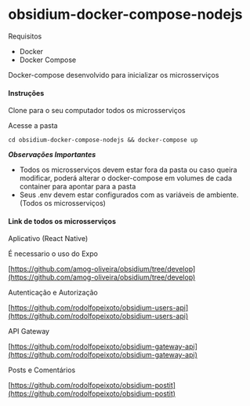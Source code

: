 # obsidium-docker-compose-nodejs

Requisitos
 * Docker
 * Docker Compose

Docker-compose desenvolvido para inicializar os microsserviços

#### Instruções

Clone para o seu computador todos os microsserviços

Acesse a pasta

```
cd obsidium-docker-compose-nodejs && docker-compose up
```

***Observações Importantes***

* Todos os microsserviços devem estar fora da pasta ou caso queira modificar, 
poderá alterar o docker-compose em volumes de cada container para apontar para a pasta
* Seus .env devem estar configurados com as variáveis de ambiente. (Todos os microsserviços)

#### Link de todos os microsserviços

Aplicativo (React Native)
 
 É necessario o uso do Expo

[https://github.com/amog-oliveira/obsidium/tree/develop](https://github.com/amog-oliveira/obsidium/tree/develop)

Autenticação e Autorização

[https://github.com/rodolfopeixoto/obsidium-users-api](https://github.com/rodolfopeixoto/obsidium-users-api)

API Gateway

[https://github.com/rodolfopeixoto/obsidium-gateway-api](https://github.com/rodolfopeixoto/obsidium-gateway-api)

Posts e Comentários

[https://github.com/rodolfopeixoto/obsidium-postit](https://github.com/rodolfopeixoto/obsidium-postit)
